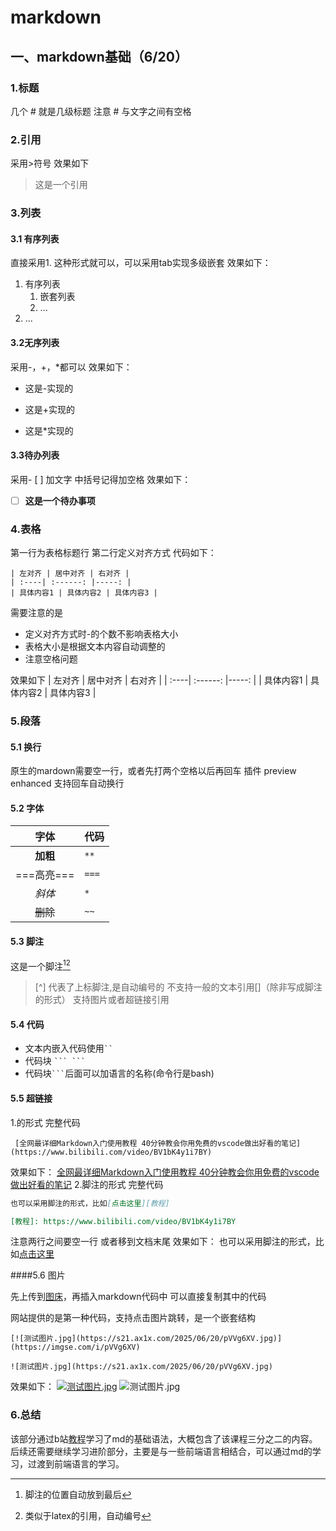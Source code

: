 # markdown
## 一、markdown基础（6/20）
### 1.标题
几个 # 就是几级标题
注意 # 与文字之间有空格
### 2.引用
采用>符号
效果如下
> 这是一个引用
### 3.列表
#### 3.1 有序列表
直接采用1. 这种形式就可以，可以采用tab实现多级嵌套
效果如下：
1. 有序列表
   1. 嵌套列表
   2. ...
2. ...
#### 3.2无序列表
采用-，+，*都可以
效果如下：
- 这是-实现的
+ 这是+实现的
* 这是*实现的
#### 3.3待办列表
采用- [ ] 加文字
中括号记得加空格
效果如下：
- [ ] **这是一个待办事项**
### 4.表格
第一行为表格标题行
第二行定义对齐方式
代码如下：
```
| 左对齐 | 居中对齐 | 右对齐 |
| :----| :------: |-----: |
| 具体内容1 | 具体内容2 | 具体内容3 |
```
需要注意的是
+ 定义对齐方式时-的个数不影响表格大小
+ 表格大小是根据文本内容自动调整的
+ 注意空格问题

效果如下
| 左对齐 | 居中对齐 | 右对齐 |
| :----| :------: |-----: |
| 具体内容1 | 具体内容2 | 具体内容3 |

### 5.段落
#### 5.1 换行
原生的mardown需要空一行，或者先打两个空格以后再回车
  插件 preview enhanced 支持回车自动换行
#### 5.2 字体
| 字体 | 代码 |
| :--: | :--- |
| **加粗**| `**`|
| ===高亮=== | `===` |
| *斜体* | `*` |
| ~~删除~~ | `~~` |
#### 5.3 脚注
这是一个脚注[^1][^非文本内容]
[^1]: 脚注的位置自动放到最后
[^非文本内容]:类似于latex的引用，自动编号

> [^] 代表了上标脚注,是自动编号的
> 不支持一般的文本引用[]（除非写成脚注的形式）
> 支持图片或者超链接引用

#### 5.4 代码
- 文本内嵌入代码使用` `` `
- 代码块 ` ``` ``` `
- 代码块` ``` `后面可以加语言的名称(命令行是bash)
#### 5.5 超链接
1.[]()的形式
完整代码
```
 [全网最详细Markdown入门使用教程 40分钟教会你用免费的vscode做出好看的笔记](https://www.bilibili.com/video/BV1bK4y1i7BY)
```
效果如下：
 [全网最详细Markdown入门使用教程 40分钟教会你用免费的vscode做出好看的笔记](https://www.bilibili.com/video/BV1bK4y1i7BY)
2.脚注的形式
完整代码
```markdown
也可以采用脚注的形式，比如[点击这里][教程]

[教程]: https://www.bilibili.com/video/BV1bK4y1i7BY

```
注意两行之间要空一行
或者移到文档末尾
效果如下：
也可以采用脚注的形式，比如[点击这里][教程]

[教程]: https://www.bilibili.com/video/BV1bK4y1i7BY

####5.6 图片

先上传到[图床](https://imgse.com/)，再插入markdown代码中
可以直接复制其中的代码

网站提供的是第一种代码，支持点击图片跳转，是一个嵌套结构



```
[![测试图片.jpg](https://s21.ax1x.com/2025/06/20/pVVg6XV.jpg)](https://imgse.com/i/pVVg6XV)

![测试图片.jpg](https://s21.ax1x.com/2025/06/20/pVVg6XV.jpg)

```

效果如下：
[![测试图片.jpg](https://s21.ax1x.com/2025/06/20/pVVg6XV.jpg)](https://imgse.com/i/pVVg6XV "这是标题")
![测试图片.jpg](https://s21.ax1x.com/2025/06/20/pVVg6XV.jpg)

### 6.总结
该部分通过b站[教程]学习了md的基础语法，大概包含了该课程三分之二的内容。后续还需要继续学习进阶部分，主要是与一些前端语言相结合，可以通过md的学习，过渡到前端语言的学习。
